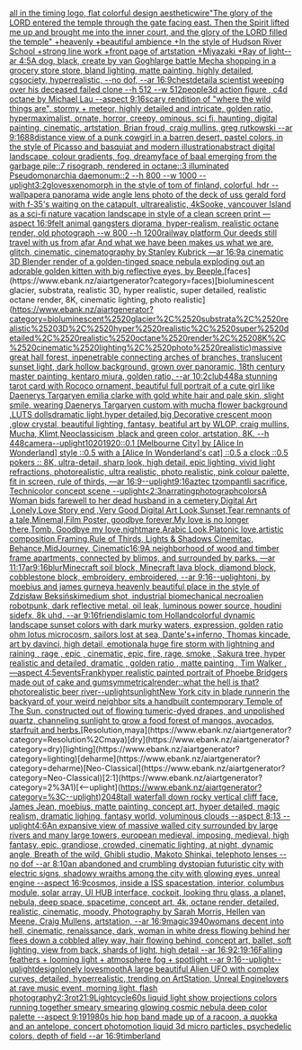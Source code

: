 [all in the timing logo, flat colorful design aesthetic](https://www.ebank.nz/aiartgenerator?category=all%2520in%2520the%2520timing%2520logo%2C%2520flat%2520colorful%2520design%2520aesthetic)[wire](https://www.ebank.nz/aiartgenerator?category=wire)["The glory of the LORD entered the temple through the gate facing east. Then the Spirit lifted me up and brought me into the inner court, and the glory of the LORD filled the temple" +heavenly +beautiful ambience +In the style of Hudson River School +strong line work +front page of artstation +Miyazaki +Ray of light--ar 4:5](https://www.ebank.nz/aiartgenerator?category=%22The%2520glory%2520of%2520the%2520LORD%2520entered%2520the%2520temple%2520through%2520the%2520gate%2520facing%2520east.%2520Then%2520the%2520Spirit%2520lifted%2520me%2520up%2520and%2520brought%2520me%2520into%2520the%2520inner%2520court%2C%2520and%2520the%2520glory%2520of%2520the%2520LORD%2520filled%2520the%2520temple%22%2520%2Bheavenly%2520%2Bbeautiful%2520ambience%2520%2BIn%2520the%2520style%2520of%2520Hudson%2520River%2520School%2520%2Bstrong%2520line%2520work%2520%2Bfront%2520page%2520of%2520artstation%2520%2BMiyazaki%2520%2BRay%2520of%2520light--ar%25204%3A5)[A dog, black, create by van Gogh](https://www.ebank.nz/aiartgenerator?category=A%2520dog%2C%2520black%2C%2520create%2520by%2520van%2520Gogh)[large battle Mecha shopping in a grocery store store, bland lighting, matte painting, highly detailed, cgsociety, hyperrealistic, --no dof, --ar 16:9](https://www.ebank.nz/aiartgenerator?category=large%2520battle%2520Mecha%2520shopping%2520in%2520a%2520grocery%2520store%2520store%2C%2520bland%2520lighting%2C%2520matte%2520painting%2C%2520highly%2520detailed%2C%2520cgsociety%2C%2520hyperrealistic%2C%2520--no%2520dof%2C%2520--ar%252016%3A9)[chest](https://www.ebank.nz/aiartgenerator?category=chest)[detail](https://www.ebank.nz/aiartgenerator?category=detail)[a scientist weeping over his deceased failed clone --h 512 --w 512](https://www.ebank.nz/aiartgenerator?category=a%2520scientist%2520weeping%2520over%2520his%2520deceased%2520failed%2520clone%2520--h%2520512%2520--w%2520512)[people](https://www.ebank.nz/aiartgenerator?category=people)[3d action figure , c4d octane by Michael Lau --aspect 9:16](https://www.ebank.nz/aiartgenerator?category=3d%2520action%2520figure%2520%2C%2520c4d%2520octane%2520by%2520Michael%2520Lau%2520--aspect%25209%3A16)[scary rendition of "where the wild things are", stormy + meteor, highly detailed and intricate, golden ratio, hypermaximalist, ornate, horror, creepy, ominous, sci fi, haunting, digital painting, cinematic, artstation, Brian froud, craig mullins, greg rutkowski --ar 9:16](https://www.ebank.nz/aiartgenerator?category=scary%2520rendition%2520of%2520%22where%2520the%2520wild%2520things%2520are%22%2C%2520stormy%2520%2B%2520meteor%2C%2520highly%2520detailed%2520and%2520intricate%2C%2520golden%2520ratio%2C%2520hypermaximalist%2C%2520ornate%2C%2520horror%2C%2520creepy%2C%2520ominous%2C%2520sci%2520fi%2C%2520haunting%2C%2520digital%2520painting%2C%2520cinematic%2C%2520artstation%2C%2520Brian%2520froud%2C%2520craig%2520mullins%2C%2520greg%2520rutkowski%2520--ar%25209%3A16)[88](https://www.ebank.nz/aiartgenerator?category=88)[distance view of a punk cowgirl in a barren desert, pastel colors, in the style of Picasso and basquiat and modern illustration](https://www.ebank.nz/aiartgenerator?category=distance%2520view%2520of%2520a%2520punk%2520cowgirl%2520in%2520a%2520barren%2520desert%2C%2520pastel%2520colors%2C%2520in%2520the%2520style%2520of%2520Picasso%2520and%2520basquiat%2520and%2520modern%2520illustration)[abstract digital landscape, colour gradients, fog, dreamy](https://www.ebank.nz/aiartgenerator?category=abstract%2520digital%2520landscape%2C%2520colour%2520gradients%2C%2520fog%2C%2520dreamy)[face of baal emerging from the garbage pile::7 risograph, rendered in octane::3 illuminated Pseudomonarchia daemonum::2 --h 800 --w 1000 --uplight](https://www.ebank.nz/aiartgenerator?category=face%2520of%2520baal%2520emerging%2520from%2520the%2520garbage%2520pile%3A%3A7%2520risograph%2C%2520rendered%2520in%2520octane%3A%3A3%2520illuminated%2520Pseudomonarchia%2520daemonum%3A%3A2%2520--h%2520800%2520--w%25201000%2520--uplight)[3:2](https://www.ebank.nz/aiartgenerator?category=3%3A2)[gloves](https://www.ebank.nz/aiartgenerator?category=gloves)[xenomorph in the style of tom of finland, colorful, hdr --wallpaper](https://www.ebank.nz/aiartgenerator?category=xenomorph%2520in%2520the%2520style%2520of%2520tom%2520of%2520finland%2C%2520colorful%2C%2520hdr%2520--wallpaper)[a panorama wide angle lens photo of the deck of uss gerald ford with f-35's waiting on the catapult, ultrarealistic, 4k](https://www.ebank.nz/aiartgenerator?category=a%2520panorama%2520wide%2520angle%2520lens%2520photo%2520of%2520the%2520deck%2520of%2520uss%2520gerald%2520ford%2520with%2520f-35%27s%2520waiting%2520on%2520the%2520catapult%2C%2520ultrarealistic%2C%25204k)[Sooke, vancouver Island as a  sci-fi nature vacation landscape in style of a clean screen print —aspect 16:9](https://www.ebank.nz/aiartgenerator?category=Sooke%2C%2520vancouver%2520Island%2520as%2520a%2520%2520sci-fi%2520nature%2520vacation%2520landscape%2520in%2520style%2520of%2520a%2520clean%2520screen%2520print%2520%E2%80%94aspect%252016%3A9)[felt animal gangsters diorama, hyper-realism, realistic octane render, old photograph --w 800 --h 1200](https://www.ebank.nz/aiartgenerator?category=felt%2520animal%2520gangsters%2520diorama%2C%2520hyper-realism%2C%2520realistic%2520octane%2520render%2C%2520old%2520photograph%2520--w%2520800%2520--h%25201200)[railway platform Our deeds still travel with us from afar And what we have been makes us what we are, glitch, cinematic, cinematography by Stanley Kubrick —ar 16:9](https://www.ebank.nz/aiartgenerator?category=railway%2520platform%2520Our%2520deeds%2520still%2520travel%2520with%2520us%2520from%2520afar%2520And%2520what%2520we%2520have%2520been%2520makes%2520us%2520what%2520we%2520are%2C%2520glitch%2C%2520cinematic%2C%2520cinematography%2520by%2520Stanley%2520Kubrick%2520%E2%80%94ar%252016%3A9)[a cinematic 3D Blender render of a golden-tinged space nebula exploding out an adorable golden kitten with big reflective eyes, by Beeple.](https://www.ebank.nz/aiartgenerator?category=a%2520cinematic%25203D%2520Blender%2520render%2520of%2520a%2520golden-tinged%2520space%2520nebula%2520exploding%2520out%2520an%2520adorable%2520golden%2520kitten%2520with%2520big%2520reflective%2520eyes%2C%2520by%2520Beeple.)[faces](https://www.ebank.nz/aiartgenerator?category=faces)[bioluminescent glacier, substrata, realistic 3D, hyper realistic, super detailed, realistic octane render, 8K, cinematic lighting, photo realistic](https://www.ebank.nz/aiartgenerator?category=bioluminescent%2520glacier%2C%2520substrata%2C%2520realistic%25203D%2C%2520hyper%2520realistic%2C%2520super%2520detailed%2C%2520realistic%2520octane%2520render%2C%25208K%2C%2520cinematic%2520lighting%2C%2520photo%2520realistic)[massive great hall forest, inpenetrable connecting arches of branches, translucent sunset light, dark hollow background, grown over panoramic, 18th century master painting, kentaro miura, golden ratio, --ar 10:2](https://www.ebank.nz/aiartgenerator?category=massive%2520great%2520hall%2520forest%2C%2520inpenetrable%2520connecting%2520arches%2520of%2520branches%2C%2520translucent%2520sunset%2520light%2C%2520dark%2520hollow%2520background%2C%2520grown%2520over%2520panoramic%2C%252018th%2520century%2520master%2520painting%2C%2520kentaro%2520miura%2C%2520golden%2520ratio%2C%2520--ar%252010%3A2)[club](https://www.ebank.nz/aiartgenerator?category=club)[448](https://www.ebank.nz/aiartgenerator?category=448)[a stunning tarot card with Rococo ornament, beautiful full portrait of a cute girl like Daenerys Targaryen emilia clarke with gold white hair and pale skin, slight smile, wearing Daenerys Targaryen custom,with mucha flower background ,LUTS dollsdramatic light,hyper detailed,big Decorative crescent moon ,glow crystal, beautiful lighting,  fantasy, beatiful art by WLOP, craig mullins, Mucha, Klimt,Neoclassicism ,black and green color, artstation, 8K. --h 448](https://www.ebank.nz/aiartgenerator?category=a%2520stunning%2520tarot%2520card%2520with%2520Rococo%2520ornament%2C%2520beautiful%2520full%2520portrait%2520of%2520a%2520cute%2520girl%2520like%2520Daenerys%2520Targaryen%2520emilia%2520clarke%2520with%2520gold%2520white%2520hair%2520and%2520pale%2520skin%2C%2520slight%2520smile%2C%2520wearing%2520Daenerys%2520Targaryen%2520custom%2Cwith%2520mucha%2520flower%2520background%2520%2CLUTS%2520dollsdramatic%2520light%2Chyper%2520detailed%2Cbig%2520Decorative%2520crescent%2520moon%2520%2Cglow%2520crystal%2C%2520beautiful%2520lighting%2C%2520%2520fantasy%2C%2520beatiful%2520art%2520by%2520WLOP%2C%2520craig%2520mullins%2C%2520Mucha%2C%2520Klimt%2CNeoclassicism%2520%2Cblack%2520and%2520green%2520color%2C%2520artstation%2C%25208K.%2520--h%2520448)[camera](https://www.ebank.nz/aiartgenerator?category=camera)[--uplight](https://www.ebank.nz/aiartgenerator?category=--uplight)[1020](https://www.ebank.nz/aiartgenerator?category=1020)[1920](https://www.ebank.nz/aiartgenerator?category=1920)[::0.1 [Melbourne City] by [Alice In Wonderland] style ::0.5 with a [Alice In Wonderland's cat] ::0.5 a clock ::0.5 pokers :: 8K, ultra-detail, sharp look, high detail, epic lighting, vivid light refractions, photorealistic, ultra realistic, photo realistic, pink colour palette, fit in screen, rule of thirds, —ar 16:9](https://www.ebank.nz/aiartgenerator?category=%3A%3A0.1%2520%5BMelbourne%2520City%5D%2520by%2520%5BAlice%2520In%2520Wonderland%5D%2520style%2520%3A%3A0.5%2520with%2520a%2520%5BAlice%2520In%2520Wonderland%27s%2520cat%5D%2520%3A%3A0.5%2520a%2520clock%2520%3A%3A0.5%2520pokers%2520%3A%3A%25208K%2C%2520ultra-detail%2C%2520sharp%2520look%2C%2520high%2520detail%2C%2520epic%2520lighting%2C%2520vivid%2520light%2520refractions%2C%2520photorealistic%2C%2520ultra%2520realistic%2C%2520photo%2520realistic%2C%2520pink%2520colour%2520palette%2C%2520fit%2520in%2520screen%2C%2520rule%2520of%2520thirds%2C%2520%E2%80%94ar%252016%3A9)[--uplight](https://www.ebank.nz/aiartgenerator?category=--uplight)[9:16](https://www.ebank.nz/aiartgenerator?category=9%3A16)[aztec tzompantli sacrifice, Technicolor concept scene --uplight](https://www.ebank.nz/aiartgenerator?category=aztec%2520tzompantli%2520sacrifice%2C%2520Technicolor%2520concept%2520scene%2520--uplight)[<2:3](https://www.ebank.nz/aiartgenerator?category=%3C2%3A3)[narrating](https://www.ebank.nz/aiartgenerator?category=narrating)[photograph](https://www.ebank.nz/aiartgenerator?category=photograph)[colors](https://www.ebank.nz/aiartgenerator?category=colors)[A Woman bids farewell to her dead husband in a cemetery,Digital Art ,Lonely,Love Story end ,Very Good Digital Art Look,Sunset,Tear,remnants of a tale,Minemal,Film Poster, goodbye forever,My love is no longer there,Tomb, Goodbye my love,nightmare,Arabic Look,Platonic love,artistic composition,Framing,Rule of Thirds, Lights & Shadows Cinemitac, Behance,MidJourney, Cinematic](https://www.ebank.nz/aiartgenerator?category=A%2520Woman%2520bids%2520farewell%2520to%2520her%2520dead%2520husband%2520in%2520a%2520cemetery%2CDigital%2520Art%2520%2CLonely%2CLove%2520Story%2520end%2520%2CVery%2520Good%2520Digital%2520Art%2520Look%2CSunset%2CTear%2Cremnants%2520of%2520a%2520tale%2CMinemal%2CFilm%2520Poster%2C%2520goodbye%2520forever%2CMy%2520love%2520is%2520no%2520longer%2520there%2CTomb%2C%2520Goodbye%2520my%2520love%2Cnightmare%2CArabic%2520Look%2CPlatonic%2520love%2Cartistic%2520composition%2CFraming%2CRule%2520of%2520Thirds%2C%2520Lights%2520%26%2520Shadows%2520Cinemitac%2C%2520Behance%2CMidJourney%2C%2520Cinematic)[16:9](https://www.ebank.nz/aiartgenerator?category=16%3A9)[A neighborhood of wood and timber frame apartments, connected by blimps, and surrounded by parks. —ar 11:17](https://www.ebank.nz/aiartgenerator?category=A%2520neighborhood%2520of%2520wood%2520and%2520timber%2520frame%2520apartments%2C%2520connected%2520by%2520blimps%2C%2520and%2520surrounded%2520by%2520parks.%2520%E2%80%94ar%252011%3A17)[ar9:16](https://www.ebank.nz/aiartgenerator?category=ar9%3A16)[blur](https://www.ebank.nz/aiartgenerator?category=blur)[Minecraft soil block, Minecraft lava block, diamond block, cobblestone block, embroidery, embroidered, --ar 9:16](https://www.ebank.nz/aiartgenerator?category=Minecraft%2520soil%2520block%2C%2520Minecraft%2520lava%2520block%2C%2520diamond%2520block%2C%2520cobblestone%2520block%2C%2520embroidery%2C%2520embroidered%2C%2520--ar%25209%3A16)[--uplight](https://www.ebank.nz/aiartgenerator?category=--uplight)[oni, by moebius and james gurney](https://www.ebank.nz/aiartgenerator?category=oni%2C%2520by%2520moebius%2520and%2520james%2520gurney)[a heavenly beautiful place in the style of Zdzisław Beksiński](https://www.ebank.nz/aiartgenerator?category=a%2520heavenly%2520beautiful%2520place%2520in%2520the%2520style%2520of%2520Zdzis%C5%82aw%2520Beksi%C5%84ski)[medium shot, industrial biomechanical necroalien robotpunk, dark reflective metal, oil leak, luminous power source, houdini sidefx, 8k uhd, --ar 9:16](https://www.ebank.nz/aiartgenerator?category=medium%2520shot%2C%2520industrial%2520biomechanical%2520necroalien%2520robotpunk%2C%2520dark%2520reflective%2520metal%2C%2520oil%2520leak%2C%2520luminous%2520power%2520source%2C%2520houdini%2520sidefx%2C%25208k%2520uhd%2C%2520--ar%25209%3A16)[friend](https://www.ebank.nz/aiartgenerator?category=friend)[islamic tom Holland](https://www.ebank.nz/aiartgenerator?category=islamic%2520tom%2520Holland)[colorful dynamic landscape sunset colors with dark murky waters, expression, golden ratio ohm lotus microcosm, sailors lost at sea, Dante's+inferno, Thomas kincade, art by davinci, high detail, emotional](https://www.ebank.nz/aiartgenerator?category=colorful%2520dynamic%2520landscape%2520sunset%2520colors%2520with%2520dark%2520murky%2520waters%2C%2520expression%2C%2520golden%2520ratio%2520ohm%2520lotus%2520microcosm%2C%2520sailors%2520lost%2520at%2520sea%2C%2520Dante%27s%2Binferno%2C%2520Thomas%2520kincade%2C%2520art%2520by%2520davinci%2C%2520high%2520detail%2C%2520emotional)[a huge fire storm with lightning and raining , rage , epic , cinematic, epic, fire, rage, smoke , Sakura tree, hyper realistic and detailed, dramatic , golden ratio , matte painting , Tim Walker , —aspect 4:5](https://www.ebank.nz/aiartgenerator?category=a%2520huge%2520fire%2520storm%2520with%2520lightning%2520and%2520raining%2520%2C%2520rage%2520%2C%2520epic%2520%2C%2520cinematic%2C%2520epic%2C%2520fire%2C%2520rage%2C%2520smoke%2520%2C%2520Sakura%2520tree%2C%2520hyper%2520realistic%2520and%2520detailed%2C%2520dramatic%2520%2C%2520golden%2520ratio%2520%2C%2520matte%2520painting%2520%2C%2520Tim%2520Walker%2520%2C%2520%E2%80%94aspect%25204%3A5)[events](https://www.ebank.nz/aiartgenerator?category=events)[Frank](https://www.ebank.nz/aiartgenerator?category=Frank)[hyper realistic painted portrait of Phoebe Bridgers made out of cake and gum](https://www.ebank.nz/aiartgenerator?category=hyper%2520realistic%2520painted%2520portrait%2520of%2520Phoebe%2520Bridgers%2520made%2520out%2520of%2520cake%2520and%2520gum)[symmetrical](https://www.ebank.nz/aiartgenerator?category=symmetrical)[render::](https://www.ebank.nz/aiartgenerator?category=render%3A%3A)[what the hell is that?](https://www.ebank.nz/aiartgenerator?category=what%2520the%2520hell%2520is%2520that%3F)[photorealistic beer river](https://www.ebank.nz/aiartgenerator?category=photorealistic%2520beer%2520river)[--uplight](https://www.ebank.nz/aiartgenerator?category=--uplight)[sunlight](https://www.ebank.nz/aiartgenerator?category=sunlight)[New York city in blade runner](https://www.ebank.nz/aiartgenerator?category=New%2520York%2520city%2520in%2520blade%2520runner)[in the backyard of your weird neighbor sits a handbuilt contemporary Temple of The Sun, constructed out of flowing tumeric-dyed drapes, and unpolished quartz, channeling sunlight to grow a food forest of mangos, avocados, starfruit and herbs.](https://www.ebank.nz/aiartgenerator?category=in%2520the%2520backyard%2520of%2520your%2520weird%2520neighbor%2520sits%2520a%2520handbuilt%2520contemporary%2520Temple%2520of%2520The%2520Sun%2C%2520constructed%2520out%2520of%2520flowing%2520tumeric-dyed%2520drapes%2C%2520and%2520unpolished%2520quartz%2C%2520channeling%2520sunlight%2520to%2520grow%2520a%2520food%2520forest%2520of%2520mangos%2C%2520avocados%2C%2520starfruit%2520and%2520herbs.)[Resolution,maya](https://www.ebank.nz/aiartgenerator?category=Resolution%2Cmaya)[dry](https://www.ebank.nz/aiartgenerator?category=dry)[lighting](https://www.ebank.nz/aiartgenerator?category=lighting)[deharme](https://www.ebank.nz/aiartgenerator?category=deharme)[Neo-Classical](https://www.ebank.nz/aiartgenerator?category=Neo-Classical)[2:1](https://www.ebank.nz/aiartgenerator?category=2%3A1)[<--uplight](https://www.ebank.nz/aiartgenerator?category=%3C--uplight)[2048](https://www.ebank.nz/aiartgenerator?category=2048)[tall waterfall down rocky vertical cliff face, James Jean, moebius, matte painting, concept art, hyper detailed, magic realism, dramatic lighing, fantasy world, voluminous clouds --aspect 8:13 --uplight](https://www.ebank.nz/aiartgenerator?category=tall%2520waterfall%2520down%2520rocky%2520vertical%2520cliff%2520face%2C%2520James%2520Jean%2C%2520moebius%2C%2520matte%2520painting%2C%2520concept%2520art%2C%2520hyper%2520detailed%2C%2520magic%2520realism%2C%2520dramatic%2520lighing%2C%2520fantasy%2520world%2C%2520voluminous%2520clouds%2520--aspect%25208%3A13%2520--uplight)[4:6](https://www.ebank.nz/aiartgenerator?category=4%3A6)[An expansive view of massive walled city surrounded by large rivers and many large towers, european medieval, imposing, medieval, high fantasy, epic, grandiose, crowded, cinematic lighting, at night, dynamic angle, Breath of the wild, Ghibli studio, Makoto Shinkai, telephoto lenses --no dof --ar 8:10](https://www.ebank.nz/aiartgenerator?category=An%2520expansive%2520view%2520of%2520massive%2520walled%2520city%2520surrounded%2520by%2520large%2520rivers%2520and%2520many%2520large%2520towers%2C%2520european%2520medieval%2C%2520imposing%2C%2520medieval%2C%2520high%2520fantasy%2C%2520epic%2C%2520grandiose%2C%2520crowded%2C%2520cinematic%2520lighting%2C%2520at%2520night%2C%2520dynamic%2520angle%2C%2520Breath%2520of%2520the%2520wild%2C%2520Ghibli%2520studio%2C%2520Makoto%2520Shinkai%2C%2520telephoto%2520lenses%2520--no%2520dof%2520--ar%25208%3A10)[an abandoned and crumbling dystopian futuristic city with electric signs, shadowy wraiths among the city with glowing eyes, unreal engine --aspect 16:9](https://www.ebank.nz/aiartgenerator?category=an%2520abandoned%2520and%2520crumbling%2520dystopian%2520futuristic%2520city%2520with%2520electric%2520signs%2C%2520shadowy%2520wraiths%2520among%2520the%2520city%2520with%2520glowing%2520eyes%2C%2520unreal%2520engine%2520--aspect%252016%3A9)[cosmos, inside a ISS spacestation, interior, columbus module, solar array, UI HUB interface, cockpit, looking thru glass, a planet, nebula, deep space, spacetime, concept art, 4k, octane render, detailed, realistic, cinematic, moody, Photography by Sarah Morris, Hellen van Meene, Craig Mullens, artstation, --ar 16:9](https://www.ebank.nz/aiartgenerator?category=cosmos%2C%2520inside%2520a%2520ISS%2520spacestation%2C%2520interior%2C%2520columbus%2520module%2C%2520solar%2520array%2C%2520UI%2520HUB%2520interface%2C%2520cockpit%2C%2520looking%2520thru%2520glass%2C%2520a%2520planet%2C%2520nebula%2C%2520deep%2520space%2C%2520spacetime%2C%2520concept%2520art%2C%25204k%2C%2520octane%2520render%2C%2520detailed%2C%2520realistic%2C%2520cinematic%2C%2520moody%2C%2520Photography%2520by%2520Sarah%2520Morris%2C%2520Hellen%2520van%2520Meene%2C%2520Craig%2520Mullens%2C%2520artstation%2C%2520--ar%252016%3A9)[magic](https://www.ebank.nz/aiartgenerator?category=magic)[3940](https://www.ebank.nz/aiartgenerator?category=3940)[womans decent into hell, cinematic, renaissance, dark, woman in white  dress flowing behind her flees down a cobbled alley way, hair flowing behind, concept art, ballet, soft lighting, view from back, shards of light, high detail --ar 16:9](https://www.ebank.nz/aiartgenerator?category=womans%2520decent%2520into%2520hell%2C%2520cinematic%2C%2520renaissance%2C%2520dark%2C%2520woman%2520in%2520white%2520%2520dress%2520flowing%2520behind%2520her%2520flees%2520down%2520a%2520cobbled%2520alley%2520way%2C%2520hair%2520flowing%2520behind%2C%2520concept%2520art%2C%2520ballet%2C%2520soft%2520lighting%2C%2520view%2520from%2520back%2C%2520shards%2520of%2520light%2C%2520high%2520detail%2520--ar%252016%3A9)[2:1](https://www.ebank.nz/aiartgenerator?category=2%3A1)[9:16](https://www.ebank.nz/aiartgenerator?category=9%3A16)[Falling feathers + looming light + atmosphere fog + spotlight --ar 9:16](https://www.ebank.nz/aiartgenerator?category=Falling%2520feathers%2520%2B%2520looming%2520light%2520%2B%2520atmosphere%2520fog%2520%2B%2520spotlight%2520--ar%25209%3A16)[--uplight](https://www.ebank.nz/aiartgenerator?category=--uplight)[--uplight](https://www.ebank.nz/aiartgenerator?category=--uplight)[design](https://www.ebank.nz/aiartgenerator?category=design)[lonely love](https://www.ebank.nz/aiartgenerator?category=lonely%2520love)[smooth](https://www.ebank.nz/aiartgenerator?category=smooth)[A large beautiful Alien UFO with complex curves, detailed, hyperrealistic, trending on ArtStation, Unreal Engine](https://www.ebank.nz/aiartgenerator?category=A%2520large%2520beautiful%2520Alien%2520UFO%2520with%2520complex%2520curves%2C%2520detailed%2C%2520hyperrealistic%2C%2520trending%2520on%2520ArtStation%2C%2520Unreal%2520Engine)[lovers at rave music event, morning light, flash photography](https://www.ebank.nz/aiartgenerator?category=lovers%2520at%2520rave%2520music%2520event%2C%2520morning%2520light%2C%2520flash%2520photography)[2:3](https://www.ebank.nz/aiartgenerator?category=2%3A3)[rot](https://www.ebank.nz/aiartgenerator?category=rot)[21:9](https://www.ebank.nz/aiartgenerator?category=21%3A9)[Lightcycle](https://www.ebank.nz/aiartgenerator?category=Lightcycle)[60s liquid light show projections colors running together smeary smearing glowing cosmic nebula deep color palette --aspect 9:19](https://www.ebank.nz/aiartgenerator?category=60s%2520liquid%2520light%2520show%2520projections%2520colors%2520running%2520together%2520smeary%2520smearing%2520glowing%2520cosmic%2520nebula%2520deep%2520color%2520palette%2520--aspect%25209%3A19)[1980s hip hop band made up of a racoon, a quokka and an antelope, concert photo](https://www.ebank.nz/aiartgenerator?category=1980s%2520hip%2520hop%2520band%2520made%2520up%2520of%2520a%2520racoon%2C%2520a%2520quokka%2520and%2520an%2520antelope%2C%2520concert%2520photo)[motion liquid 3d micro particles, psychedelic colors, depth of field --ar 16:9](https://www.ebank.nz/aiartgenerator?category=motion%2520liquid%25203d%2520micro%2520particles%2C%2520psychedelic%2520colors%2C%2520depth%2520of%2520field%2520--ar%252016%3A9)[timberland](https://www.ebank.nz/aiartgenerator?category=timberland)